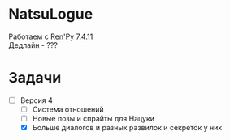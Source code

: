 # NatsuLogue
Работаем с [Ren'Py 7.4.11](https://www.renpy.org/release/7.4.11)  
Дедлайн - ???

# Задачи
- [ ] Версия 4
    - [ ] Система отношений 
    - [ ] Новые позы и спрайты для Нацуки
    - [X] Больше диалогов и разных развилок и секреток у них
